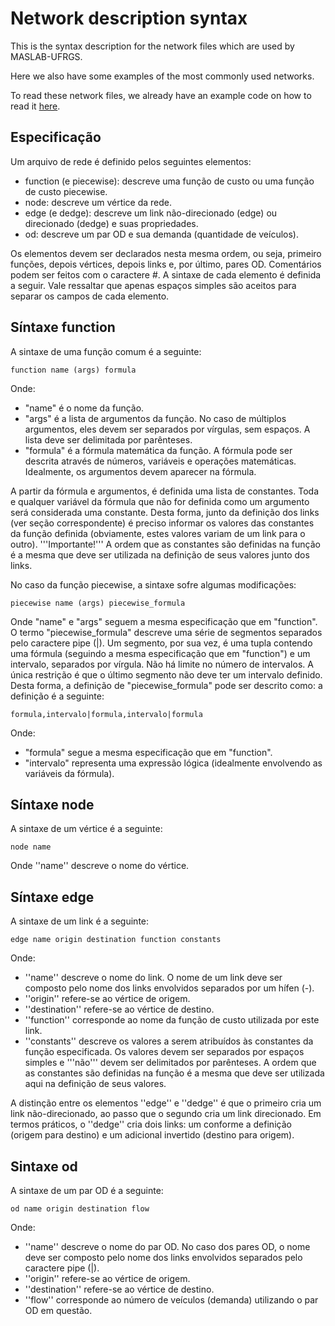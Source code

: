# Network description syntax
This is the syntax description for the network files which are used by MASLAB-UFRGS.

Here we also have some examples of the most commonly used networks.

To read these network files, we already have an example code on how to read it [here](https://github.com/maslab-ufrgs/ksp/blob/master/KSP.py#L93).

## Especificação
Um arquivo de rede é definido pelos seguintes elementos:
* function (e piecewise): descreve uma função de custo ou uma função de custo piecewise.
* node: descreve um vértice da rede.
* edge (e dedge): descreve um link não-direcionado (edge) ou direcionado (dedge) e suas propriedades.
* od: descreve um par OD e sua demanda (quantidade de veículos).

Os elementos devem ser declarados nesta mesma ordem, ou seja, primeiro funções, depois vértices, depois links e, por último, pares OD. 
Comentários podem ser feitos com o caractere #. 
A sintaxe de cada elemento é definida a seguir. Vale ressaltar que apenas espaços simples são aceitos para separar os campos de cada elemento.

## Síntaxe function
A sintaxe de uma função comum é a seguinte:
```
function name (args) formula
```

Onde:
* "name" é o nome da função.
* "args" é a lista de argumentos da função. No caso de múltiplos argumentos, eles devem ser separados por vírgulas, sem espaços. A lista deve ser delimitada por parênteses. 
* "formula" é a fórmula matemática da função. A fórmula pode ser descrita através de números, variáveis e operações matemáticas. Idealmente, os argumentos devem aparecer na fórmula.

A partir da fórmula e argumentos, é definida uma lista de constantes. Toda e qualquer variável da fórmula que não for definida como um argumento será considerada uma constante. Desta forma, junto da definição dos links (ver seção correspondente) é preciso informar os valores das constantes da função definida (obviamente, estes valores variam de um link para o outro). '''Importante!''' A ordem que as constantes são definidas na função é a mesma que deve ser utilizada na definição de seus valores junto dos links.

No caso da função piecewise, a sintaxe sofre algumas modificações:
```
piecewise name (args) piecewise_formula
```

Onde "name" e "args" seguem a mesma especificação que em "function". 
O termo "piecewise_formula" descreve uma série de segmentos separados pelo caractere pipe (|). Um segmento, por sua vez, é uma tupla contendo uma fórmula (seguindo a mesma especificação que em "function") e um intervalo, separados por vírgula. Não há limite no número de intervalos. A única restrição é que o último segmento não deve ter um intervalo definido. Desta forma, a definição de "piecewise_formula" pode ser descrito como:
a definição é a seguinte:
```
formula,intervalo|formula,intervalo|formula
```

Onde:
* "formula" segue a mesma especificação que em "function".
* "intervalo" representa uma expressão lógica (idealmente envolvendo as variáveis da fórmula).

## Síntaxe node
A sintaxe de um vértice é a seguinte:
```
node name
```

Onde ''name'' descreve o nome do vértice.

## Síntaxe edge
A sintaxe de um link é a seguinte:
```
edge name origin destination function constants
```

Onde:
* ''name'' descreve o nome do link. O nome de um link deve ser composto pelo nome dos links envolvidos separados por um hífen (-).
* ''origin'' refere-se ao vértice de origem.
* ''destination'' refere-se ao vértice de destino.
* ''function'' corresponde ao nome da função de custo utilizada por este link.
* ''constants'' descreve os valores a serem atribuídos às constantes da função especificada. Os valores devem ser separados por espaços simples e '''não''' devem ser delimitados por parênteses. A ordem que as constantes são definidas na função é a mesma que deve ser utilizada aqui na definição de seus valores. 

A distinção entre os elementos ''edge'' e ''dedge'' é que o primeiro cria um link não-direcionado, ao passo que o segundo cria um link direcionado. Em termos práticos, o ''dedge'' cria dois links: um conforme a definição (origem para destino) e um adicional invertido (destino para origem).

## Sintaxe od
A sintaxe de um par OD é a seguinte:
```
od name origin destination flow
```

Onde:
* ''name'' descreve o nome do par OD. No caso dos pares OD, o nome deve ser composto pelo nome dos links envolvidos separados pelo caractere pipe (|).
* ''origin'' refere-se ao vértice de origem.
* ''destination'' refere-se ao vértice de destino.
* ''flow'' corresponde ao número de veículos (demanda) utilizando o par OD em questão.
